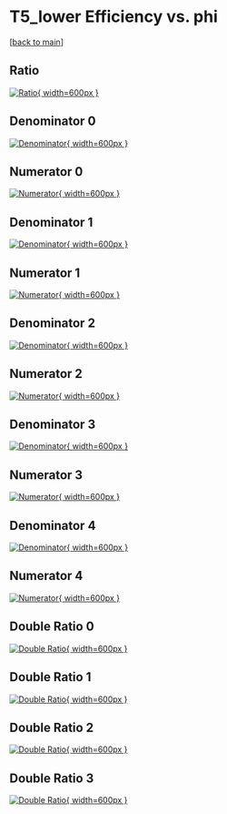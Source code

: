 # T5_lower Efficiency vs. phi

[[back to main](./)]



## Ratio

[![Ratio](../mtv/var/T5_lower_xtr_321_-1_eff_phi.png){ width=600px }](../mtv/var/T5_lower_xtr_321_-1_eff_phi.pdf)

## Denominator 0

[![Denominator](../mtv/den/T5_lower_xtr_321_-1_eff_phi_den0.png){ width=600px }](../mtv/den/T5_lower_xtr_321_-1_eff_phi_den0.pdf)

## Numerator 0

[![Numerator](../mtv/num/T5_lower_xtr_321_-1_eff_phi_num0.png){ width=600px }](../mtv/num/T5_lower_xtr_321_-1_eff_phi_num0.pdf)

## Denominator 1

[![Denominator](../mtv/den/T5_lower_xtr_321_-1_eff_phi_den1.png){ width=600px }](../mtv/den/T5_lower_xtr_321_-1_eff_phi_den1.pdf)

## Numerator 1

[![Numerator](../mtv/num/T5_lower_xtr_321_-1_eff_phi_num1.png){ width=600px }](../mtv/num/T5_lower_xtr_321_-1_eff_phi_num1.pdf)

## Denominator 2

[![Denominator](../mtv/den/T5_lower_xtr_321_-1_eff_phi_den2.png){ width=600px }](../mtv/den/T5_lower_xtr_321_-1_eff_phi_den2.pdf)

## Numerator 2

[![Numerator](../mtv/num/T5_lower_xtr_321_-1_eff_phi_num2.png){ width=600px }](../mtv/num/T5_lower_xtr_321_-1_eff_phi_num2.pdf)

## Denominator 3

[![Denominator](../mtv/den/T5_lower_xtr_321_-1_eff_phi_den3.png){ width=600px }](../mtv/den/T5_lower_xtr_321_-1_eff_phi_den3.pdf)

## Numerator 3

[![Numerator](../mtv/num/T5_lower_xtr_321_-1_eff_phi_num3.png){ width=600px }](../mtv/num/T5_lower_xtr_321_-1_eff_phi_num3.pdf)

## Denominator 4

[![Denominator](../mtv/den/T5_lower_xtr_321_-1_eff_phi_den4.png){ width=600px }](../mtv/den/T5_lower_xtr_321_-1_eff_phi_den4.pdf)

## Numerator 4

[![Numerator](../mtv/num/T5_lower_xtr_321_-1_eff_phi_num4.png){ width=600px }](../mtv/num/T5_lower_xtr_321_-1_eff_phi_num4.pdf)

## Double Ratio 0

[![Double Ratio](../mtv/ratio/T5_lower_xtr_321_-1_eff_phi_ratio0.png){ width=600px }](../mtv/ratio/T5_lower_xtr_321_-1_eff_phi_ratio0.pdf)

## Double Ratio 1

[![Double Ratio](../mtv/ratio/T5_lower_xtr_321_-1_eff_phi_ratio1.png){ width=600px }](../mtv/ratio/T5_lower_xtr_321_-1_eff_phi_ratio1.pdf)

## Double Ratio 2

[![Double Ratio](../mtv/ratio/T5_lower_xtr_321_-1_eff_phi_ratio2.png){ width=600px }](../mtv/ratio/T5_lower_xtr_321_-1_eff_phi_ratio2.pdf)

## Double Ratio 3

[![Double Ratio](../mtv/ratio/T5_lower_xtr_321_-1_eff_phi_ratio3.png){ width=600px }](../mtv/ratio/T5_lower_xtr_321_-1_eff_phi_ratio3.pdf)

